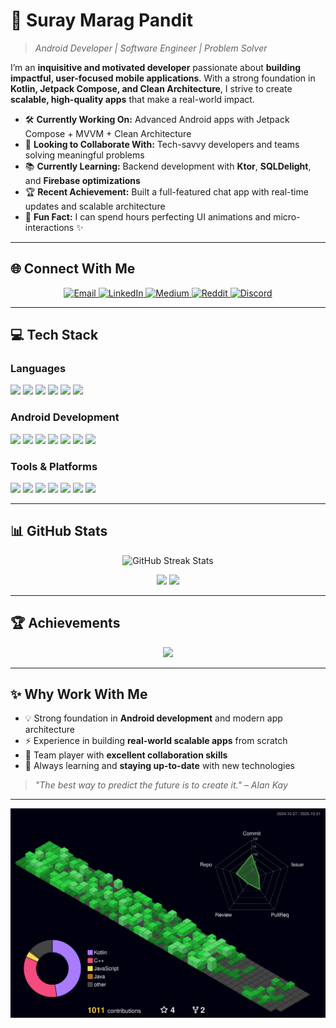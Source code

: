 # 🌟 **Suray Marag Pandit**

> *Android Developer | Software Engineer | Problem Solver*

I’m an **inquisitive and motivated developer** passionate about **building impactful, user-focused mobile applications**.
With a strong foundation in **Kotlin, Jetpack Compose, and Clean Architecture**, I strive to create **scalable, high-quality apps** that make a real-world impact.

* 🛠️ **Currently Working On:** Advanced Android apps with Jetpack Compose + MVVM + Clean Architecture
* 🤝 **Looking to Collaborate With:** Tech-savvy developers and teams solving meaningful problems
* 📚 **Currently Learning:** Backend development with **Ktor**, **SQLDelight**, and **Firebase optimizations**
* 🏆 **Recent Achievement:** Built a full-featured chat app with real-time updates and scalable architecture
* 🎉 **Fun Fact:** I can spend hours perfecting UI animations and micro-interactions ✨

---

## 🌐 **Connect With Me**

<p align="center">
  <a href="mailto:suraymaragpandit@gmail.com">
    <img src="https://img.shields.io/badge/Email-D14836?style=for-the-badge&logo=gmail&logoColor=white" alt="Email"/>
  </a>
  <a href="https://linkedin.com/in/suray-marag-pandit">
    <img src="https://img.shields.io/badge/LinkedIn-0077B5?style=for-the-badge&logo=linkedin&logoColor=white" alt="LinkedIn"/>
  </a>
  <a href="https://medium.com/@suraymaragpandit">
    <img src="https://img.shields.io/badge/Medium-12100E?style=for-the-badge&logo=medium&logoColor=white" alt="Medium"/>
  </a>
  <a href="https://reddit.com/user/Argumented_Thinker">
    <img src="https://img.shields.io/badge/Reddit-FF4500?style=for-the-badge&logo=reddit&logoColor=white" alt="Reddit"/>
  </a>
  <a href="https://discord.gg/spider_68789">
    <img src="https://img.shields.io/badge/Discord-5865F2?style=for-the-badge&logo=discord&logoColor=white" alt="Discord"/>
  </a>
</p>

---

## 💻 **Tech Stack**

### **Languages**

<p>
  <img src="https://img.shields.io/badge/Kotlin-%237F52FF.svg?style=for-the-badge&logo=kotlin&logoColor=white"/>
  <img src="https://img.shields.io/badge/Java-%23ED8B00.svg?style=for-the-badge&logo=openjdk&logoColor=white"/>
  <img src="https://img.shields.io/badge/C++-%2300599C.svg?style=for-the-badge&logo=c%2B%2B&logoColor=white"/>
  <img src="https://img.shields.io/badge/C-%2300599C.svg?style=for-the-badge&logo=c&logoColor=white"/>
  <img src="https://img.shields.io/badge/Python-3670A0?style=for-the-badge&logo=python&logoColor=ffdd54"/>
  <img src="https://img.shields.io/badge/Arduino-%2300979D.svg?style=for-the-badge&logo=arduino&logoColor=white"/>
</p>

### **Android Development**

<p>
  <img src="https://img.shields.io/badge/Jetpack%20Compose-4285F4?style=for-the-badge&logo=jetpackcompose&logoColor=white"/>
  <img src="https://img.shields.io/badge/MVVM-FF5722?style=for-the-badge"/>
  <img src="https://img.shields.io/badge/Clean%20Architecture-009688?style=for-the-badge"/>
  <img src="https://img.shields.io/badge/Room-00897B?style=for-the-badge&logo=sqlite&logoColor=white"/>
  <img src="https://img.shields.io/badge/Retrofit-3F6EAB?style=for-the-badge"/>
  <img src="https://img.shields.io/badge/Firebase-FFCA28?style=for-the-badge&logo=firebase&logoColor=black"/>
  <img src="https://img.shields.io/badge/Work%20Manager-4CAF50?style=for-the-badge"/>
</p>

### **Tools & Platforms**

<p>
  <img src="https://img.shields.io/badge/Android%20Studio-3DDC84?style=for-the-badge&logo=androidstudio&logoColor=white"/>
  <img src="https://img.shields.io/badge/Git-181717?style=for-the-badge&logo=git&logoColor=white"/>
  <img src="https://img.shields.io/badge/GitHub-121011?style=for-the-badge&logo=github&logoColor=white"/>
  <img src="https://img.shields.io/badge/VS%20Code-007ACC?style=for-the-badge&logo=visualstudiocode&logoColor=white"/>
  <img src="https://img.shields.io/badge/Linux-FCC624?style=for-the-badge&logo=linux&logoColor=black"/>
  <img src="https://img.shields.io/badge/MongoDB-4DB33D?style=for-the-badge&logo=mongodb&logoColor=white"/>
  <img src="https://img.shields.io/badge/Ktor-000000?style=for-the-badge&logo=ktor&logoColor=white"/>
</p>

---

## 📊 **GitHub Stats**

<p align="center">
  <img src="https://nirzak-streak-stats.vercel.app/?user=suray-marag-pandit&theme=dark&hide_border=false" alt="GitHub Streak Stats"/>
</p>

<p align="center">
  <img src="https://github-readme-stats.vercel.app/api?username=suray-marag-pandit&show_icons=true&theme=dark&hide_border=false&count_private=true"/>
  <img src="https://github-readme-stats.vercel.app/api/top-langs/?username=suray-marag-pandit&theme=dark&hide_border=false&layout=compact"/>
</p>

---

## 🏆 **Achievements**

<p align="center">
  <img src="https://github-profile-trophy.vercel.app/?username=suray-marag-pandit&theme=radical&no-frame=false&no-bg=true&margin-w=4"/>
</p>

---

## ✨ **Why Work With Me**

* 💡 Strong foundation in **Android development** and modern app architecture
* ⚡ Experience in building **real-world scalable apps** from scratch
* 🤝 Team player with **excellent collaboration skills**
* 🌱 Always learning and **staying up-to-date** with new technologies

> *"The best way to predict the future is to create it." – Alan Kay*

---
![](./profile-3d-contrib/profile-night-green.svg)